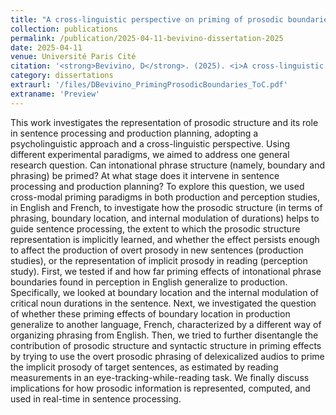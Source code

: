 ```yaml
---
title: "A cross-linguistic perspective on priming of prosodic boundaries"
collection: publications
permalink: /publication/2025-04-11-bevivino-dissertation-2025
date: 2025-04-11
venue: Université Paris Cité
citation: '<strong>Bevivino, D</strong>. (2025). <i>A cross-linguistic perspective on priming of prosodic boundaries</i>. [Doctoral dissertation, Université Paris Cité]'
category: dissertations
extraurl: '/files/DBevivino_PrimingProsodicBoundaries_ToC.pdf'
extraname: 'Preview'
---
```


This work investigates the representation of prosodic structure and its role in sentence processing and production planning, adopting a psycholinguistic approach and a cross-linguistic perspective. Using different experimental paradigms, we aimed to address one general research question. Can intonational phrase structure (namely, boundary and phrasing) be primed? At what stage does it intervene in sentence processing and production planning? To explore this question, we used cross-modal priming paradigms in both production and perception studies, in English and French, to investigate how the prosodic structure (in terms of phrasing, boundary location, and internal modulation of durations) helps to guide sentence processing, the extent to which the prosodic structure representation is implicitly learned, and whether the effect persists enough to affect the production of overt prosody in new sentences (production studies), or the representation of implicit prosody in reading (perception study). First, we tested if and how far priming effects of intonational phrase boundaries found in perception in English generalize to production. Specifically, we looked at boundary location and the internal modulation of critical noun durations in the sentence. Next, we investigated the question of whether these priming effects of boundary location in production generalize to another language, French, characterized by a different way of organizing phrasing from English. Then, we tried to further disentangle the contribution of prosodic structure and syntactic structure in priming effects by trying to use the overt prosodic phrasing of delexicalized audios to prime the implicit prosody of target sentences, as estimated by reading measurements in an eye-tracking-while-reading task. We finally discuss implications for how prosodic information is represented, computed, and used in real-time in sentence processing.
